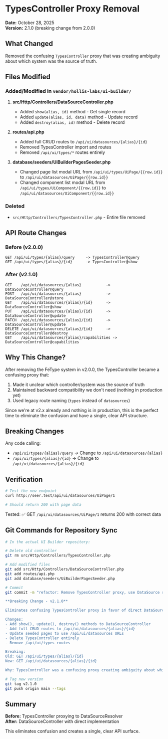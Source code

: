 # TypesController Proxy Removal

**Date:** October 28, 2025  
**Version:** 2.1.0 (breaking change from 2.0.0)

## What Changed

Removed the confusing `TypesController` proxy that was creating ambiguity about which system was the source of truth.

## Files Modified

### Added/Modified in `vendor/hollis-labs/ui-builder/`

1. **src/Http/Controllers/DataSourceController.php**
   - Added `show(alias, id)` method - Get single record
   - Added `update(alias, id, data)` method - Update record
   - Added `destroy(alias, id)` method - Delete record
   
2. **routes/api.php**
   - Added full CRUD routes to `/api/ui/datasources/{alias}/{id}`
   - Removed TypesController import and routes
   - Removed `/api/ui/types/*` routes entirely

3. **database/seeders/UiBuilderPagesSeeder.php**
   - Changed page list modal URL from `/api/ui/types/UiPage/{{row.id}}` to `/api/ui/datasources/UiPage/{{row.id}}`
   - Changed component list modal URL from `/api/ui/types/UiComponent/{{row.id}}` to `/api/ui/datasources/UiComponent/{{row.id}}`

### Deleted

- `src/Http/Controllers/TypesController.php` - Entire file removed

## API Route Changes

### Before (v2.0.0)
```
GET /api/ui/types/{alias}/query     -> TypesController@query
GET /api/ui/types/{alias}/{id}      -> TypesController@show
```

### After (v2.1.0)
```
GET    /api/ui/datasources/{alias}           -> DataSourceController@query
POST   /api/ui/datasources/{alias}           -> DataSourceController@store
GET    /api/ui/datasources/{alias}/{id}      -> DataSourceController@show
PUT    /api/ui/datasources/{alias}/{id}      -> DataSourceController@update
PATCH  /api/ui/datasources/{alias}/{id}      -> DataSourceController@update
DELETE /api/ui/datasources/{alias}/{id}      -> DataSourceController@destroy
GET    /api/ui/datasources/{alias}/capabilities -> DataSourceController@capabilities
```

## Why This Change?

After removing the FeType system in v2.0.0, the TypesController became a confusing proxy that:
1. Made it unclear which controller/system was the source of truth
2. Maintained backward compatibility we don't need (nothing in production yet)
3. Used legacy route naming (`types` instead of `datasources`)

Since we're at v2.x already and nothing is in production, this is the perfect time to eliminate the confusion and have a single, clear API structure.

## Breaking Changes

Any code calling:
- `/api/ui/types/{alias}/query` → Change to `/api/ui/datasources/{alias}`
- `/api/ui/types/{alias}/{id}` → Change to `/api/ui/datasources/{alias}/{id}`

## Verification

```bash
# Test the new endpoint
curl http://seer.test/api/ui/datasources/UiPage/1

# Should return 200 with page data
```

Tested: ✅ GET `/api/ui/datasources/UiPage/1` returns 200 with correct data

## Git Commands for Repository Sync

```bash
# In the actual UI Builder repository:

# Delete old controller
git rm src/Http/Controllers/TypesController.php

# Add modified files
git add src/Http/Controllers/DataSourceController.php
git add routes/api.php
git add database/seeders/UiBuilderPagesSeeder.php

# Commit
git commit -m "refactor: Remove TypesController proxy, use DataSource routes directly

**Breaking Change - v2.1.0**

Eliminates confusing TypesController proxy in favor of direct DataSource routes.

Changes:
- Add show(), update(), destroy() methods to DataSourceController
- Add full CRUD routes to /api/ui/datasources/{alias}/{id}
- Update seeded pages to use /api/ui/datasources URLs
- Delete TypesController entirely
- Remove /api/ui/types routes

Breaking:
Old: GET /api/ui/types/{alias}/{id}
New: GET /api/ui/datasources/{alias}/{id}

Why: TypesController was a confusing proxy creating ambiguity about which system is the source of truth."

# Tag new version
git tag v2.1.0
git push origin main --tags
```

## Summary

**Before:** TypesController proxying to DataSourceResolver  
**After:** DataSourceController with direct implementation

This eliminates confusion and creates a single, clear API surface.

